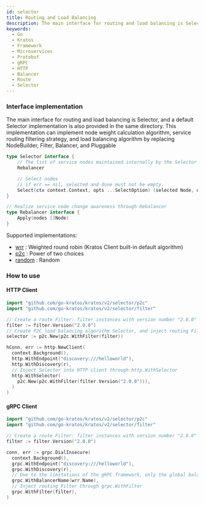 ```yaml
---
id: selector
title: Routing and Load Balancing
description: The main interface for routing and load balancing is Selector, but a default Selector implementation is also provided in the same directory. This implementation can implement node weight calculation, route filtering, and load balancing algorithms by replacing NodeBuilder, Filter, Balancer, and Pluggable
keywords:
  - Go
  - Kratos
  - Framework
  - Microservices
  - Protobuf
  - gRPC
  - HTTP
  - Balancer
  - Route
  - Selector
---
```

### Interface implementation

The main interface for routing and load balancing is Selector, and a default Selector implementation is also provided in the same directory. This implementation can implement node weight calculation algorithm, service routing filtering strategy, and load balancing algorithm by replacing NodeBuilder, Filter, Balancer, and Pluggable

```go
type Selector interface {
    // The list of service nodes maintained internally by the Selector is updated through the Rebalancer interface
    Rebalancer

    // Select nodes
    // if err == nil, selected and done must not be empty.
    Select(ctx context.Context, opts ...SelectOption) (selected Node, done DoneFunc, err error)
}

// Realize service node change awareness through Rebalancer
type Rebalancer interface {
    Apply(nodes []Node)
}
```
Supported implementations:
* [wrr](https://github.com/go-kratos/kratos/tree/main/selector/wrr) : Weighted round robin (Kratos Client built-in default algorithm)
* [p2c](https://github.com/go-kratos/kratos/tree/main/selector/p2c) : Power of two choices
* [random](https://github.com/go-kratos/kratos/tree/main/selector/random) : Random


### How to use

#### HTTP Client

```go
import "github.com/go-kratos/kratos/v2/selector/p2c"
import "github.com/go-kratos/kratos/v2/selector/filter"

// Create a route Filter: filter instances with version number "2.0.0"
filter := filter.Version("2.0.0")
// Create P2C load balancing algorithm Selector, and inject routing Filter
selector := p2c.New(p2c.WithFilter(filter))

hConn, err := http.NewClient(
  context.Background(),
  http.WithEndpoint("discovery:///helloworld"),
  http.WithDiscovery(r),
  // Inject Selector into HTTP client through http.WithSelector
  http.WithSelector(
    p2c.New(p2c.WithFilter(filter.Version("2.0.0"))),
  )
)
```

#### gRPC Client


```go
import "github.com/go-kratos/kratos/v2/selector/p2c"
import "github.com/go-kratos/kratos/v2/selector/filter"

// Create a route Filter: filter instances with version number "2.0.0"
filter := filter.Version("2.0.0")

conn, err := grpc.DialInsecure(
  context.Background(),
  grpc.WithEndpoint("discovery:///helloworld"),
  grpc.WithDiscovery(r),
  // Due to the limitations of the gRPC framework, only the global balancer name can be used to inject the selector
  grpc.WithBalancerName(wrr.Name),
  // Inject routing Filter through grpc.WithFilter
  grpc.WithFilter(filter),
)
```